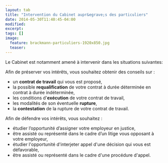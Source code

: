 ```yaml
---
layout: tab
title: "Intervention du Cabinet aupr&egrave;s des particuliers"
date: 2014-05-30T11:40:45-04:00
modified:
excerpt:
tags: []
image:
  feature: brackmann-particuliers-1920x850.jpg
  teaser:
---
```


Le Cabinet est notamment amen&eacute; &agrave; intervenir dans les situations suivantes:

<p>Afin de pr&eacute;server vos int&eacute;r&ecirc;ts, vous souhaitez obtenir des conseils sur :</p>
<ul>
<li>un <strong>contrat de travail</strong> qui vous est propos&eacute;,</li>
<li>la possible <strong>requalification</strong> de votre contrat &agrave; dur&eacute;e d&eacute;termin&eacute;e en contrat &agrave; dur&eacute;e ind&eacute;termin&eacute;e,</li>
<li>les conditions d'<strong>ex&eacute;cution</strong> de votre contrat de travail,</li>
<li>les modalit&eacute;s de son &eacute;ventuelle <strong>rupture</strong>,</li>
<li>la <strong>contestation</strong> de la rupture de votre contrat de travail.</li>
</ul>
<p>Afin de d&eacute;fendre vos int&eacute;r&ecirc;ts, vous souhaitez :</p>
<ul>
<li>&eacute;tudier l&rsquo;opportunit&eacute; d&rsquo;assigner votre employeur en justice,</li>
<li>&ecirc;tre assist&eacute; ou repr&eacute;sent&eacute; dans le cadre d&rsquo;un litige vous opposant &agrave; votre employeur,</li>
<li>&eacute;tudier l'opportunit&eacute; d'interjeter appel d'une d&eacute;cision qui vous est d&eacute;favorable,</li>
<li>&ecirc;tre assist&eacute; ou repr&eacute;sent&eacute; dans le cadre d'une proc&eacute;dure d'appel.</li>
</ul>